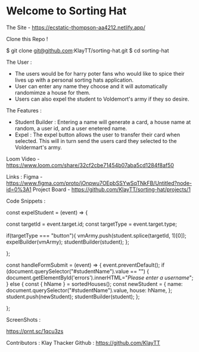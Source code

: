 # Welcome to Sorting Hat

The Site - https://ecstatic-thompson-aa4212.netlify.app/

Clone this Repo !

$ git clone git@github.com:KlayTT/sorting-hat.git
$ cd sorting-hat

The User :
- The users would be for harry poter fans who would like to spice their lives up with a personal sorting hats application.
- User can enter any name they choose and it will automatically randomimze a house for them.
- Users can also expel the student to Voldemort's army if they so desire.

The Features :

- Student Builder : Entering a name will generate a card, a house name at random, a user id, and a user enetered name.
- Expel : The expel button allows the user to transfer their card when selected. This will in turn send the users card they selected to the Voldermart's army.

Loom Video - https://www.loom.com/share/32cf2cbe71454b07aba5cd1284f8af50

Links : 
Figma - https://www.figma.com/proto/jOnpwu7OEpbSSYwSqTNkFB/Untitled?node-id=0%3A1
Project Board - https://github.com/KlayTT/sorting-hat/projects/1

Code Snippets :

const expelStudent = (event) => {
    
  const targetId = event.target.id;
  const targetType = event.target.type;

  if(targetType === "button"){
    vmArmy.push(student.splice(targetId, 1)[0]);
    expelBuilder(vmArmy);
    studentBuilder(student);
  };
      
};

const handleFormSubmit = (event) => {
  event.preventDefault();
  if (document.querySelector("#studentName").value == "") {
      document.getElementById('errors').innerHTML="*Please enter a username*";
  } else {
    const { hName } =  sortedHouses();
    const newStudent = {
        name: document.querySelector("#studentName").value,
        house: hName,
      };
      student.push(newStudent);
      studentBuilder(student);
  };

};


ScreenShots : 

https://prnt.sc/1qcu3zs

Contributors :
Klay Thacker 
Github :
https://github.com/KlayTT